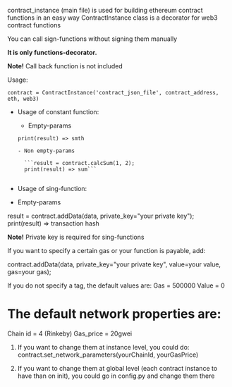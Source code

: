 
contract_instance (main file) is used for building ethereum contract functions in an easy way
ContractInstance class is a decorator for web3 contract functions

You can call sign-functions without signing them manually

**It is only functions-decorator.** 

**Note!** Call back function is not included 


Usage:

 ```contract = ContractInstance('contract_json_file', contract_address, eth, web3)```

* Usage of constant function:

  - Empty-params   
  
   ```result = contract.getSmth();  
   print(result) => smth 
 
  - Non empty-params

     ```result = contract.calcSum(1, 2);   
     print(result) => sum```
     
 * Usage of sing-function:     

  - Empty-params   

result = contract.addData(data, private_key="your private key");   
print(result) => transaction hash   



**Note!** Private key is required for sing-functions

If you want to specify a certain gas or your function is payable, add: 

contract.addData(data, private_key="your private key", value=your value, gas=your gas);

If you do not specify a tag, the default values are:
Gas = 500000
Value = 0

# The default network properties are:
Chain id = 4 (Rinkeby)
Gas_price = 20gwei

1) If you want to change them at instance level, you could do:
contract.set_network_parameters(yourChainId, yourGasPrice)

2) If you want to change them at global level (each contract instance to have than on init), you could go in config.py and change them there
